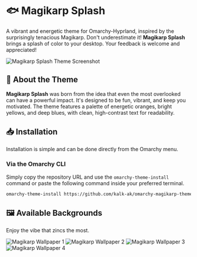 # 🐟 Magikarp Splash

A vibrant and energetic theme for Omarchy-Hyprland, inspired by the surprisingly tenacious Magikarp. Don't underestimate it! **Magikarp Splash** brings a splash of color to your desktop. Your feedback is welcome and appreciated!

![Magikarp Splash Theme Screenshot](https://assets.pokemon.com/assets/cms2/img/pokedex/full/129.png)

## 🌊 About the Theme

**Magikarp Splash** was born from the idea that even the most overlooked can have a powerful impact. It's designed to be fun, vibrant, and keep you motivated. The theme features a palette of energetic oranges, bright yellows, and deep blues, with clean, high-contrast text for readability.

## 📥 Installation

Installation is simple and can be done directly from the Omarchy menu.

### Via the Omarchy CLI

Simply copy the repository URL and use the `omarchy-theme-install` command or paste the following command inside your preferred terminal.

```bash
omarchy-theme-install https://github.com/kalk-ak/omarchy-magikarp-theme
```

## 🖼️ Available Backgrounds
Enjoy the vibe that zincs the most.

![Magikarp Wallpaper 1](https://raw.githubusercontent.com/kalk-ak/omarchy-magikarp-theme/main/backgrounds/wp1998351-magikarp-wallpapers.jpg)
![Magikarp Wallpaper 2](https://raw.githubusercontent.com/kalk-ak/omarchy-magikarp-theme/main/backgrounds/wp2475529-magikarp-hd-wallpapers.jpg)
![Magikarp Wallpaper 3](https://raw.githubusercontent.com/kalk-ak/omarchy-magikarp-theme/main/backgrounds/wp2475532.jpg)
![Magikarp Wallpaper 4](https://raw.githubusercontent.com/kalk-ak/omarchy-magikarp-theme/main/backgrounds/wp2475541-magikarp-hd-wallpapers.jpg)
